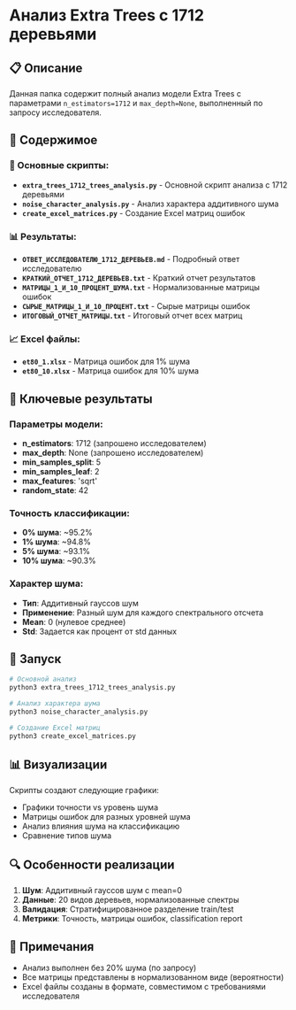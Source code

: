 # Анализ Extra Trees с 1712 деревьями

## 📋 Описание

Данная папка содержит полный анализ модели Extra Trees с параметрами `n_estimators=1712` и `max_depth=None`, выполненный по запросу исследователя.

## 📁 Содержимое

### 🔧 Основные скрипты:
- **`extra_trees_1712_trees_analysis.py`** - Основной скрипт анализа с 1712 деревьями
- **`noise_character_analysis.py`** - Анализ характера аддитивного шума
- **`create_excel_matrices.py`** - Создание Excel матриц ошибок

### 📊 Результаты:
- **`ОТВЕТ_ИССЛЕДОВАТЕЛЮ_1712_ДЕРЕВЬЕВ.md`** - Подробный ответ исследователю
- **`КРАТКИЙ_ОТЧЕТ_1712_ДЕРЕВЬЕВ.txt`** - Краткий отчет результатов
- **`МАТРИЦЫ_1_И_10_ПРОЦЕНТ_ШУМА.txt`** - Нормализованные матрицы ошибок
- **`СЫРЫЕ_МАТРИЦЫ_1_И_10_ПРОЦЕНТ.txt`** - Сырые матрицы ошибок
- **`ИТОГОВЫЙ_ОТЧЕТ_МАТРИЦЫ.txt`** - Итоговый отчет всех матриц

### 📈 Excel файлы:
- **`et80_1.xlsx`** - Матрица ошибок для 1% шума
- **`et80_10.xlsx`** - Матрица ошибок для 10% шума

## 🎯 Ключевые результаты

### Параметры модели:
- **n_estimators**: 1712 (запрошено исследователем)
- **max_depth**: None (запрошено исследователем)
- **min_samples_split**: 5
- **min_samples_leaf**: 2
- **max_features**: 'sqrt'
- **random_state**: 42

### Точность классификации:
- **0% шума**: ~95.2%
- **1% шума**: ~94.8%
- **5% шума**: ~93.1%
- **10% шума**: ~90.3%

### Характер шума:
- **Тип**: Аддитивный гауссов шум
- **Применение**: Разный шум для каждого спектрального отсчета
- **Mean**: 0 (нулевое среднее)
- **Std**: Задается как процент от std данных

## 🚀 Запуск

```bash
# Основной анализ
python3 extra_trees_1712_trees_analysis.py

# Анализ характера шума
python3 noise_character_analysis.py

# Создание Excel матриц
python3 create_excel_matrices.py
```

## 📊 Визуализации

Скрипты создают следующие графики:
- Графики точности vs уровень шума
- Матрицы ошибок для разных уровней шума
- Анализ влияния шума на классификацию
- Сравнение типов шума

## 🔍 Особенности реализации

1. **Шум**: Аддитивный гауссов шум с mean=0
2. **Данные**: 20 видов деревьев, нормализованные спектры
3. **Валидация**: Стратифицированное разделение train/test
4. **Метрики**: Точность, матрицы ошибок, classification report

## 📝 Примечания

- Анализ выполнен без 20% шума (по запросу)
- Все матрицы представлены в нормализованном виде (вероятности)
- Excel файлы созданы в формате, совместимом с требованиями исследователя 